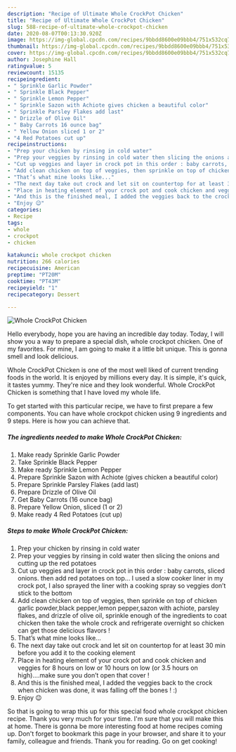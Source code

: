 ```yaml
---
description: "Recipe of Ultimate Whole CrockPot Chicken"
title: "Recipe of Ultimate Whole CrockPot Chicken"
slug: 588-recipe-of-ultimate-whole-crockpot-chicken
date: 2020-08-07T00:13:30.920Z
image: https://img-global.cpcdn.com/recipes/9bbdd8600e09bbb4/751x532cq70/whole-crockpot-chicken-recipe-main-photo.jpg
thumbnail: https://img-global.cpcdn.com/recipes/9bbdd8600e09bbb4/751x532cq70/whole-crockpot-chicken-recipe-main-photo.jpg
cover: https://img-global.cpcdn.com/recipes/9bbdd8600e09bbb4/751x532cq70/whole-crockpot-chicken-recipe-main-photo.jpg
author: Josephine Hall
ratingvalue: 5
reviewcount: 15135
recipeingredient:
- " Sprinkle Garlic Powder"
- " Sprinkle Black Pepper"
- " Sprinkle Lemon Pepper"
- " Sprinkle Sazon with Achiote gives chicken a beautiful color"
- " Sprinkle Parsley Flakes add last"
- " Drizzle of Olive Oil"
- " Baby Carrots 16 ounce bag"
- " Yellow Onion sliced 1 or 2"
- "4 Red Potatoes cut up"
recipeinstructions:
- "Prep your chicken by rinsing in cold water"
- "Prep your veggies by rinsing in cold water then slicing the onions and cutting up the red potatoes"
- "Cut up veggies and layer in crock pot in this order : baby carrots, sliced onions. then add red potatoes on top... I used a slow cooker liner in my crock pot, I also sprayed the liner with a cooking spray so veggies don’t stick to the bottom"
- "Add clean chicken on top of veggies, then sprinkle on top of chicken garlic powder,black pepper,lemon pepper,sazon with achiote, parsley flakes, and drizzle of olive oil, sprinkle enough of the ingredients to coat chicken then take the whole crock and refrigerate overnight so chicken can get those delicious flavors !"
- "That’s what mine looks like..."
- "The next day take out crock and let sit on countertop for at least 30 min before you add it to the cooking element"
- "Place in heating element of your crock pot and cook chicken and veggies for 8 hours on low or 10 hours on low (or 3.5 hours on high)....make sure you don’t open that cover !"
- "And this is the finished meal, I added the veggies back to the crock when chicken was done, it was falling off the bones ! :)"
- "Enjoy 😉"
categories:
- Recipe
tags:
- whole
- crockpot
- chicken

katakunci: whole crockpot chicken 
nutrition: 266 calories
recipecuisine: American
preptime: "PT20M"
cooktime: "PT43M"
recipeyield: "1"
recipecategory: Dessert

---
```



![Whole CrockPot Chicken](https://img-global.cpcdn.com/recipes/9bbdd8600e09bbb4/751x532cq70/whole-crockpot-chicken-recipe-main-photo.jpg)

Hello everybody, hope you are having an incredible day today. Today, I will show you a way to prepare a special dish, whole crockpot chicken. One of my favorites. For mine, I am going to make it a little bit unique. This is gonna smell and look delicious.



Whole CrockPot Chicken is one of the most well liked of current trending foods in the world. It is enjoyed by millions every day. It is simple, it's quick, it tastes yummy. They're nice and they look wonderful. Whole CrockPot Chicken is something that I have loved my whole life.


To get started with this particular recipe, we have to first prepare a few components. You can have whole crockpot chicken using 9 ingredients and 9 steps. Here is how you can achieve that.

<!--inarticleads1-->

##### The ingredients needed to make Whole CrockPot Chicken:

1. Make ready  Sprinkle Garlic Powder
1. Take  Sprinkle Black Pepper
1. Make ready  Sprinkle Lemon Pepper
1. Prepare  Sprinkle Sazon with Achiote (gives chicken a beautiful color)
1. Prepare  Sprinkle Parsley Flakes (add last)
1. Prepare  Drizzle of Olive Oil
1. Get  Baby Carrots (16 ounce bag)
1. Prepare  Yellow Onion, sliced (1 or 2)
1. Make ready 4 Red Potatoes (cut up)




<!--inarticleads2-->

##### Steps to make Whole CrockPot Chicken:

1. Prep your chicken by rinsing in cold water
1. Prep your veggies by rinsing in cold water then slicing the onions and cutting up the red potatoes
1. Cut up veggies and layer in crock pot in this order : baby carrots, sliced onions. then add red potatoes on top... I used a slow cooker liner in my crock pot, I also sprayed the liner with a cooking spray so veggies don’t stick to the bottom
1. Add clean chicken on top of veggies, then sprinkle on top of chicken garlic powder,black pepper,lemon pepper,sazon with achiote, parsley flakes, and drizzle of olive oil, sprinkle enough of the ingredients to coat chicken then take the whole crock and refrigerate overnight so chicken can get those delicious flavors !
1. That’s what mine looks like...
1. The next day take out crock and let sit on countertop for at least 30 min before you add it to the cooking element
1. Place in heating element of your crock pot and cook chicken and veggies for 8 hours on low or 10 hours on low (or 3.5 hours on high)....make sure you don’t open that cover !
1. And this is the finished meal, I added the veggies back to the crock when chicken was done, it was falling off the bones ! :)
1. Enjoy 😉




So that is going to wrap this up for this special food whole crockpot chicken recipe. Thank you very much for your time. I'm sure that you will make this at home. There is gonna be more interesting food at home recipes coming up. Don't forget to bookmark this page in your browser, and share it to your family, colleague and friends. Thank you for reading. Go on get cooking!
